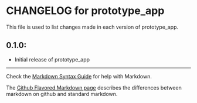 # CHANGELOG for prototype_app

This file is used to list changes made in each version of prototype_app.

## 0.1.0:

* Initial release of prototype_app

- - - 
Check the [Markdown Syntax Guide](http://daringfireball.net/projects/markdown/syntax) for help with Markdown.

The [Github Flavored Markdown page](http://github.github.com/github-flavored-markdown/) describes the differences between markdown on github and standard markdown.
